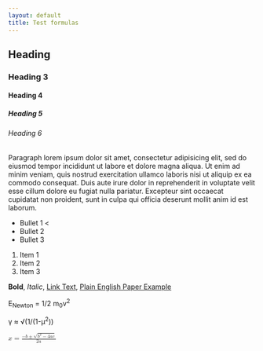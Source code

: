 ```yaml
---
layout: default
title: Test formulas
---
```


## Heading 

### Heading 3

#### Heading 4

##### Heading 5

###### Heading 6

Paragraph lorem ipsum dolor sit amet, consectetur adipisicing elit, sed do eiusmod tempor incididunt ut labore et dolore magna aliqua. Ut enim ad minim veniam, quis nostrud exercitation ullamco laboris nisi ut aliquip ex ea commodo consequat. Duis aute irure dolor in reprehenderit in voluptate velit esse cillum dolore eu fugiat nulla pariatur. Excepteur sint occaecat cupidatat non proident, sunt in culpa qui officia deserunt mollit anim id est laborum.

* Bullet 1 <
* Bullet 2
* Bullet 3

1. Item 1
1. Item 2
1. Item 3

**Bold**, _Italic_, [Link Text](/path/to/page.html), [Plain English Paper Example](/plain-english-papers.html)

E<sub>Newton</sub> = 1/2 m<sub>0</sub>v<sup>2</sup>

γ ≈ √(1/(1-µ<sup>2</sup>))

<math xmlns="http://www.w3.org/1998/Math/MathML">
  <mrow>
    <mi>x</mi>
    <mo>=</mo>
    <mfrac>
      <mrow>
        <mo form="prefix">&#x2212;<!-- − --></mo>
        <mi>b</mi>
        <mo>&#x00B1;<!-- &PlusMinus; --></mo>
        <msqrt>
          <msup>
            <mi>b</mi>
            <mn>2</mn>
          </msup>
          <mo>&#x2212;<!-- − --></mo>
          <mn>4</mn>
          <mo>&#x2062;<!-- &InvisibleTimes; --></mo>
          <mi>a</mi>
          <mo>&#x2062;<!-- &InvisibleTimes; --></mo>
          <mi>c</mi>
        </msqrt>
      </mrow>
      <mrow>
        <mn>2</mn>
        <mo>&#x2062;<!-- &InvisibleTimes; --></mo>
        <mi>a</mi>
      </mrow>
    </mfrac>
  </mrow>
  <!-- <annotation encoding="TeX">
     x=\frac{-b\pm\sqrt{b^2-4ac}}{2a}
  </annotation>
  <annotation encoding="StarMath 5.0">
     x={{-b plusminus sqrt {b^2 - 4 ac}} over {2 a}} times {f(z)}
  </annotation> -->
</math>

